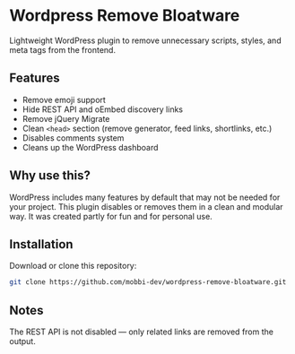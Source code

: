 # Wordpress Remove Bloatware
Lightweight WordPress plugin to remove unnecessary scripts, styles, and meta tags from the frontend.

## Features

- Remove emoji support
- Hide REST API and oEmbed discovery links
- Remove jQuery Migrate
- Clean `<head>` section (remove generator, feed links, shortlinks, etc.)
- Disables comments system
- Cleans up the WordPress dashboard

## Why use this?

WordPress includes many features by default that may not be needed for your project. This plugin disables or removes them in a clean and modular way. It was created partly for fun and for personal use.

## Installation

Download or clone this repository:
   ```bash
   git clone https://github.com/mobbi-dev/wordpress-remove-bloatware.git
   ```

## Notes

The REST API is not disabled — only related links are removed from the <head> output.
